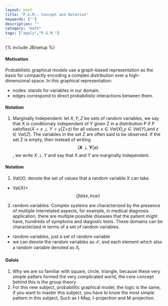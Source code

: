 ```yaml
---
layout: post
title: "P.G.M.: Concept and Notation"
keywords: [""] 
description: ""
category: "math"
tags: ["apply","P.G.M."]
---
```

{% include JB/setup %}
#### Motivation
Probabilistic graphical models use a graph-based representation as the basis for
compactly encoding a complex distribution over a high-dimensional space. In this
graphical representation:
- nodes: stands for variables in our domain.
- edges correspond to direct probabilistic interactions between them.


#### Notation
1. Marginally Independent: let $X,Y,Z$ be sets of random variables, we say that
   X is conditionaly independent of Y given Z in a distribution P if P
   satisfies($X=x \perp Y=y$|Z=z) for all values $x \in Val(X)$,$y \in
   Val(Y)$,and $z \in Val(Z)$. The variables in the set Z are often said to be
   observed. If the set Z is empty, then instead of writing 
   $$
   (\boldsymbol{X} \perp \boldsymbol{Y} | \emptyset)
   $$, we write $X\perp Y$ and say that X and Y are marginally independent.
#### Notation
1. $Val(X)$: denote the set of values that a random variable X can take. 
- Val(X)=$$\{false,true\}$$

2. random variables: 
Complex systems are characterized by the presence of multiple interrelated
aspects, for example, in medical diagnosis application, there are multiple
possible diseases that the patient might have, hundreds of symptoms and
diagostic tests. These domains can be characterized in terms of a set of random
variables.
- random variables, just a set of random variable
- we can denote the random variables as $\mathcal{X}$, and each element which
  also a random variable denoted as $X_i$

#### Galois
1. Why we are so familiar with square, circle, triangle, because these very
   simple patters formed the very complicated world, the core concept behind
   this is the group theory.
2. For this new subject, probabilitic graphical model, the logic is the same, if
   you want to master this subject, you have to know the most simple pattern in
   this subject, Such as I-Map, I-projection and M-projection.



